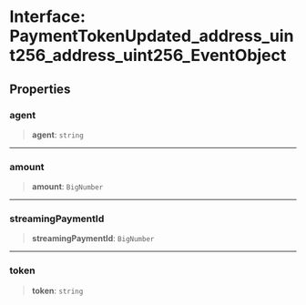 # Interface: PaymentTokenUpdated\_address\_uint256\_address\_uint256\_EventObject

## Properties

### agent

> **agent**: `string`

***

### amount

> **amount**: `BigNumber`

***

### streamingPaymentId

> **streamingPaymentId**: `BigNumber`

***

### token

> **token**: `string`
